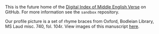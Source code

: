 This is the future home of the [Digital Index of Middle English Verse](https://dimev.net) on GitHub.
For more information see the `sandbox` repository.

Our profile picture is a set of rhyme braces from Oxford, Bodleian Library, MS Laud misc. 740, fol. 104r.
View images of this manuscript [here](https://digital.bodleian.ox.ac.uk/objects/ac893a68-b735-4cf8-873f-bf05442d7887/).
